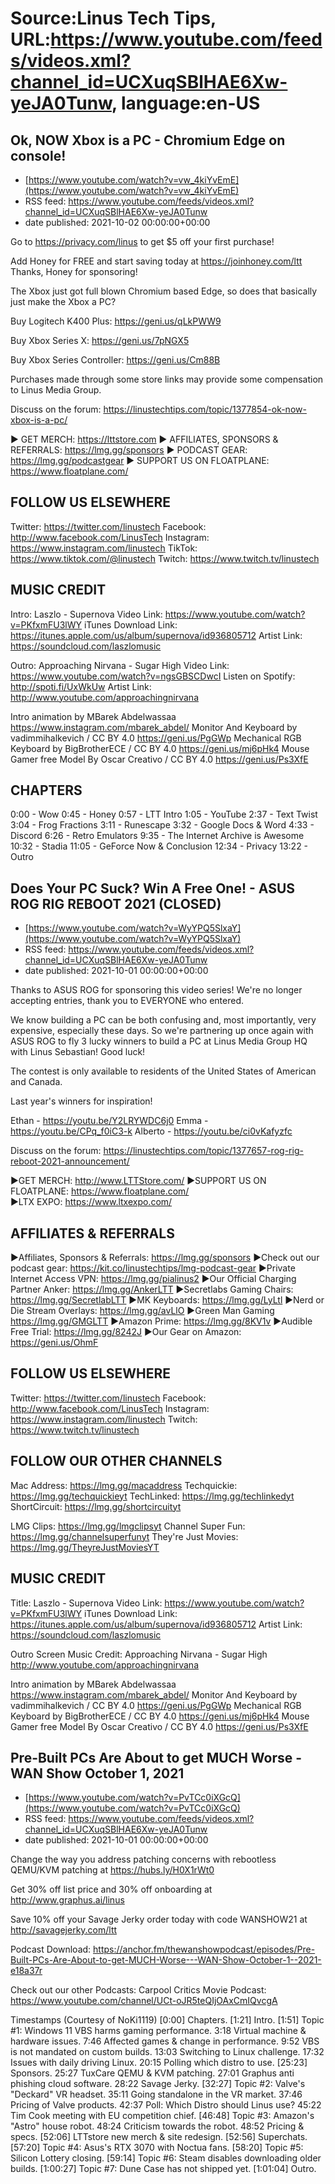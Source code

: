 # Source:Linus Tech Tips, URL:https://www.youtube.com/feeds/videos.xml?channel_id=UCXuqSBlHAE6Xw-yeJA0Tunw, language:en-US

## Ok, NOW Xbox is a PC - Chromium Edge on console!
 - [https://www.youtube.com/watch?v=vw_4kiYvEmE](https://www.youtube.com/watch?v=vw_4kiYvEmE)
 - RSS feed: https://www.youtube.com/feeds/videos.xml?channel_id=UCXuqSBlHAE6Xw-yeJA0Tunw
 - date published: 2021-10-02 00:00:00+00:00

Go to https://privacy.com/linus ​to get $5 off your first purchase!

Add Honey for FREE and start saving today at https://joinhoney.com/ltt
Thanks, Honey for sponsoring!

The Xbox just got full blown Chromium based Edge, so does that basically just make the Xbox a PC?


Buy Logitech K400 Plus: https://geni.us/qLkPWW9

Buy Xbox Series X: https://geni.us/7pNGX5

Buy Xbox Series Controller: https://geni.us/Cm88B

Purchases made through some store links may provide some compensation to Linus Media Group.

Discuss on the forum: https://linustechtips.com/topic/1377854-ok-now-xbox-is-a-pc/

► GET MERCH: https://lttstore.com
► AFFILIATES, SPONSORS & REFERRALS: https://lmg.gg/sponsors
► PODCAST GEAR: https://lmg.gg/podcastgear
► SUPPORT US ON FLOATPLANE: https://www.floatplane.com/

FOLLOW US ELSEWHERE
---------------------------------------------------  
Twitter: https://twitter.com/linustech
Facebook: http://www.facebook.com/LinusTech
Instagram: https://www.instagram.com/linustech
TikTok: https://www.tiktok.com/@linustech
Twitch: https://www.twitch.tv/linustech

MUSIC CREDIT
---------------------------------------------------
Intro: Laszlo - Supernova
Video Link: https://www.youtube.com/watch?v=PKfxmFU3lWY
iTunes Download Link: https://itunes.apple.com/us/album/supernova/id936805712
Artist Link: https://soundcloud.com/laszlomusic

Outro: Approaching Nirvana - Sugar High
Video Link: https://www.youtube.com/watch?v=ngsGBSCDwcI
Listen on Spotify: http://spoti.fi/UxWkUw
Artist Link: http://www.youtube.com/approachingnirvana

Intro animation by MBarek Abdelwassaa https://www.instagram.com/mbarek_abdel/
Monitor And Keyboard by vadimmihalkevich / CC BY 4.0  https://geni.us/PgGWp
Mechanical RGB Keyboard by BigBrotherECE / CC BY 4.0 https://geni.us/mj6pHk4
Mouse Gamer free Model By Oscar Creativo / CC BY 4.0 https://geni.us/Ps3XfE

CHAPTERS
---------------------------------------------------  
0:00 - Wow
0:45 - Honey
0:57 - LTT Intro
1:05 - YouTube
2:37 - Text Twist
3:04 - Frog Fractions
3:11 - Runescape
3:32 - Google Docs & Word
4:33 - Discord
6:26 - Retro Emulators
9:35 - The Internet Archive is Awesome
10:32 - Stadia
11:05 - GeForce Now & Conclusion
12:34 - Privacy
13:22 - Outro

## Does Your PC Suck? Win A Free One! - ASUS ROG RIG REBOOT 2021 (CLOSED)
 - [https://www.youtube.com/watch?v=WyYPQ5SlxaY](https://www.youtube.com/watch?v=WyYPQ5SlxaY)
 - RSS feed: https://www.youtube.com/feeds/videos.xml?channel_id=UCXuqSBlHAE6Xw-yeJA0Tunw
 - date published: 2021-10-01 00:00:00+00:00

Thanks to ASUS ROG for sponsoring this video series! We're no longer accepting entries, thank you to EVERYONE who entered.

We know building a PC can be both confusing and, most importantly, very expensive, especially these days. So we're partnering up once again with ASUS ROG to fly 3 lucky winners to build a PC at Linus Media Group HQ with Linus Sebastian! Good luck!

The contest is only available to residents of the United States of American and Canada. 

Last year's winners for inspiration!

Ethan - https://youtu.be/Y2LRYWDC6j0
Emma - https://youtu.be/CPq_f0iC3-k
Alberto - https://youtu.be/ci0vKafyzfc

Discuss on the forum: https://linustechtips.com/topic/1377657-rog-rig-reboot-2021-announcement/

►GET MERCH: http://www.LTTStore.com/
►SUPPORT US ON FLOATPLANE: https://www.floatplane.com/  
►LTX EXPO: https://www.ltxexpo.com/   

AFFILIATES & REFERRALS
---------------------------------------------------
►Affiliates, Sponsors & Referrals: https://lmg.gg/sponsors
►Check out our podcast gear: https://kit.co/linustechtips/lmg-podcast-gear
►Private Internet Access VPN: https://lmg.gg/pialinus2
►Our Official Charging Partner Anker: https://lmg.gg/AnkerLTT
►Secretlabs Gaming Chairs: https://lmg.gg/SecretlabLTT
►MK Keyboards: https://lmg.gg/LyLtl
►Nerd or Die Stream Overlays: https://lmg.gg/avLlO
►Green Man Gaming https://lmg.gg/GMGLTT
►Amazon Prime: https://lmg.gg/8KV1v
►Audible Free Trial: https://lmg.gg/8242J
►Our Gear on Amazon: https://geni.us/OhmF

FOLLOW US ELSEWHERE
---------------------------------------------------  
Twitter: https://twitter.com/linustech
Facebook: http://www.facebook.com/LinusTech
Instagram: https://www.instagram.com/linustech
Twitch: https://www.twitch.tv/linustech

FOLLOW OUR OTHER CHANNELS
---------------------------------------------------  
Mac Address: https://lmg.gg/macaddress
Techquickie: https://lmg.gg/techquickieyt
TechLinked: https://lmg.gg/techlinkedyt
ShortCircuit: https://lmg.gg/shortcircuityt

LMG Clips: https://lmg.gg/lmgclipsyt
Channel Super Fun: https://lmg.gg/channelsuperfunyt
They're Just Movies: https://lmg.gg/TheyreJustMoviesYT

MUSIC CREDIT
---------------------------------------------------  
Title: Laszlo - Supernova
Video Link: https://www.youtube.com/watch?v=PKfxmFU3lWY
iTunes Download Link: https://itunes.apple.com/us/album/supernova/id936805712
Artist Link: https://soundcloud.com/laszlomusic

Outro Screen Music Credit: Approaching Nirvana - Sugar High http://www.youtube.com/approachingnirvana

Intro animation by MBarek Abdelwassaa https://www.instagram.com/mbarek_abdel/
Monitor And Keyboard by vadimmihalkevich / CC BY 4.0  https://geni.us/PgGWp
Mechanical RGB Keyboard by BigBrotherECE / CC BY 4.0 https://geni.us/mj6pHk4
Mouse Gamer free Model By Oscar Creativo / CC BY 4.0 https://geni.us/Ps3XfE

## Pre-Built PCs Are About to get MUCH Worse - WAN Show October 1, 2021
 - [https://www.youtube.com/watch?v=PvTCc0iXGcQ](https://www.youtube.com/watch?v=PvTCc0iXGcQ)
 - RSS feed: https://www.youtube.com/feeds/videos.xml?channel_id=UCXuqSBlHAE6Xw-yeJA0Tunw
 - date published: 2021-10-01 00:00:00+00:00

Change the way you address patching concerns with rebootless QEMU/KVM patching at https://hubs.ly/H0X1rWt0

Get 30% off list price and 30% off onboarding at http://www.graphus.ai/linus

Save 10% off your Savage Jerky order today with code WANSHOW21 at http://savagejerky.com/ltt

Podcast Download: https://anchor.fm/thewanshowpodcast/episodes/Pre-Built-PCs-Are-About-to-get-MUCH-Worse---WAN-Show-October-1--2021-e18a37r

Check out our other Podcasts:
Carpool Critics Movie Podcast: https://www.youtube.com/channel/UCt-oJR5teQIjOAxCmIQvcgA

Timestamps (Courtesy of NoKi1119)
[0:00] Chapters.
[1:21] Intro.
[1:51] Topic #1: Windows 11 VBS harms gaming performance.
    3:18 Virtual machine & hardware issues.
    7:46 Affected games & change in performance.
    9:52 VBS is not mandated on custom builds.
    13:03 Switching to Linux challenge.
    17:32 Issues with daily driving Linux.
    20:15 Polling which distro to use.
[25:23] Sponsors.
    25:27 TuxCare QEMU & KVM patching.
    27:01 Graphus anti phishing cloud software.
    28:22 Savage Jerky.
[32:27] Topic #2: Valve's "Deckard" VR headset.
    35:11 Going standalone in the VR market.
    37:46 Pricing of Valve products.
    42:37 Poll: Which Distro should Linus use?
    45:22 Tim Cook meeting with EU competition chief.
[46:48] Topic #3: Amazon's "Astro" house robot.
    48:24 Criticism towards the robot.
    48:52 Pricing & specs.
[52:06] LTTstore new merch & site redesign.
[52:56] Superchats.
[57:20] Topic #4: Asus's RTX 3070 with Noctua fans.
[58:20] Topic #5: Silicon Lottery closing.
[59:14] Topic #6: Steam disables downloading older builds.
[1:00:27] Topic #7: Dune Case has not shipped yet.
[1:01:04] Outro.

